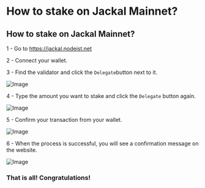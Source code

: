 # How to stake on Jackal Mainnet?

## How to stake on Jackal Mainnet?

1 - Go to https://jackal.nodeist.net

2 - Connect your wallet.

3 - Find the validator and click the `Delegate`button next to it.

![Image](.gitbook/assets/11.jpg)

4 - Type the amount you want to stake and click the `Delegate` button again.

![Image](.gitbook/assets/12.jpg)

5 - Confirm your transaction from your wallet.

![Image](.gitbook/assets/13.jpg)

6 - When the process is successful, you will see a confirmation message on the website.

![Image](.gitbook/assets/14.jpg)

### That is all! Congratulations!
